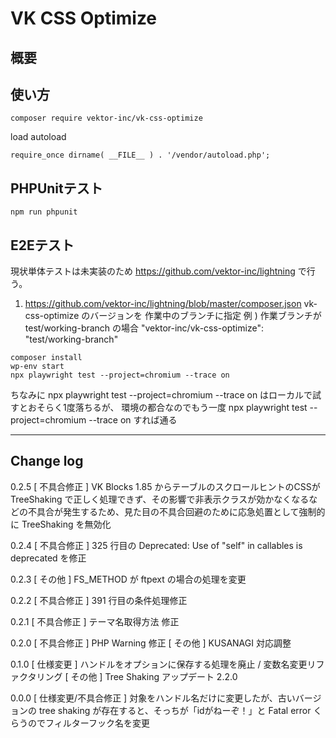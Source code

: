 # VK CSS Optimize

## 概要



## 使い方

```
composer require vektor-inc/vk-css-optimize
```

load autoload
```
require_once dirname( __FILE__ ) . '/vendor/autoload.php';
```

## PHPUnitテスト

```
npm run phpunit
```

## E2Eテスト

現状単体テストは未実装のため https://github.com/vektor-inc/lightning で行う。

1. https://github.com/vektor-inc/lightning/blob/master/composer.json vk-css-optimize のバージョンを 作業中のブランチに指定
  例 ) 作業ブランチが test/working-branch の場合 "vektor-inc/vk-css-optimize": "test/working-branch"

```
composer install
wp-env start
npx playwright test --project=chromium --trace on
```

ちなみに npx playwright test --project=chromium --trace on はローカルで試すとおそらく1度落ちるが、
環境の都合なのでもう一度 npx playwright test --project=chromium --trace on すれば通る

---

## Change log

0.2.5
[ 不具合修正 ] VK Blocks 1.85 からテーブルのスクロールヒントのCSSが TreeShaking で正しく処理できず、その影響で非表示クラスが効かなくなるなどの不具合が発生するため、見た目の不具合回避のために応急処置として強制的に TreeShaking を無効化

0.2.4
[ 不具合修正 ] 325 行目の Deprecated: Use of "self" in callables is deprecated を修正

0.2.3
[ その他 ] FS_METHOD が ftpext の場合の処理を変更

0.2.2
[ 不具合修正 ] 391 行目の条件処理修正

0.2.1
[ 不具合修正 ] テーマ名取得方法 修正

0.2.0
[ 不具合修正 ] PHP Warning 修正
[ その他 ] KUSANAGI 対応調整

0.1.0
[ 仕様変更 ] ハンドルをオプションに保存する処理を廃止 / 変数名変更リファクタリング
[ その他 ] Tree Shaking アップデート 2.2.0

0.0.0
[ 仕様変更/不具合修正 ] 対象をハンドル名だけに変更したが、古いバージョンの tree shaking が存在すると、そっちが「idがねーぞ！」と Fatal error くらうのでフィルターフック名を変更